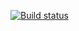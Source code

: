 [![Build status](https://ci.appveyor.com/api/projects/status/x4hfpaf694bww7yr?svg=true)](https://ci.appveyor.com/project/Mikhail5509/clean-test)